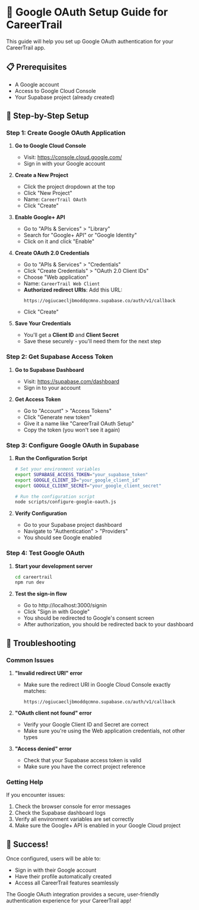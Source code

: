 # 🔐 Google OAuth Setup Guide for CareerTrail

This guide will help you set up Google OAuth authentication for your CareerTrail app.

## 📋 Prerequisites

- A Google account
- Access to Google Cloud Console
- Your Supabase project (already created)

## 🚀 Step-by-Step Setup

### Step 1: Create Google OAuth Application

1. **Go to Google Cloud Console**
   - Visit: https://console.cloud.google.com/
   - Sign in with your Google account

2. **Create a New Project**
   - Click the project dropdown at the top
   - Click "New Project"
   - Name: `CareerTrail OAuth`
   - Click "Create"

3. **Enable Google+ API**
   - Go to "APIs & Services" > "Library"
   - Search for "Google+ API" or "Google Identity"
   - Click on it and click "Enable"

4. **Create OAuth 2.0 Credentials**
   - Go to "APIs & Services" > "Credentials"
   - Click "Create Credentials" > "OAuth 2.0 Client IDs"
   - Choose "Web application"
   - Name: `CareerTrail Web Client`
   - **Authorized redirect URIs**: Add this URL:
     ```
     https://ogiucaecljbmoddqcmno.supabase.co/auth/v1/callback
     ```
   - Click "Create"

5. **Save Your Credentials**
   - You'll get a **Client ID** and **Client Secret**
   - Save these securely - you'll need them for the next step

### Step 2: Get Supabase Access Token

1. **Go to Supabase Dashboard**
   - Visit: https://supabase.com/dashboard
   - Sign in to your account

2. **Get Access Token**
   - Go to "Account" > "Access Tokens"
   - Click "Generate new token"
   - Give it a name like "CareerTrail OAuth Setup"
   - Copy the token (you won't see it again)

### Step 3: Configure Google OAuth in Supabase

1. **Run the Configuration Script**
   ```bash
   # Set your environment variables
   export SUPABASE_ACCESS_TOKEN="your_supabase_token"
   export GOOGLE_CLIENT_ID="your_google_client_id"
   export GOOGLE_CLIENT_SECRET="your_google_client_secret"
   
   # Run the configuration script
   node scripts/configure-google-oauth.js
   ```

2. **Verify Configuration**
   - Go to your Supabase project dashboard
   - Navigate to "Authentication" > "Providers"
   - You should see Google enabled

### Step 4: Test Google OAuth

1. **Start your development server**
   ```bash
   cd careertrail
   npm run dev
   ```

2. **Test the sign-in flow**
   - Go to http://localhost:3000/signin
   - Click "Sign in with Google"
   - You should be redirected to Google's consent screen
   - After authorization, you should be redirected back to your dashboard

## 🔧 Troubleshooting

### Common Issues

1. **"Invalid redirect URI" error**
   - Make sure the redirect URI in Google Cloud Console exactly matches:
     ```
     https://ogiucaecljbmoddqcmno.supabase.co/auth/v1/callback
     ```

2. **"OAuth client not found" error**
   - Verify your Google Client ID and Secret are correct
   - Make sure you're using the Web application credentials, not other types

3. **"Access denied" error**
   - Check that your Supabase access token is valid
   - Make sure you have the correct project reference

### Getting Help

If you encounter issues:

1. Check the browser console for error messages
2. Check the Supabase dashboard logs
3. Verify all environment variables are set correctly
4. Make sure the Google+ API is enabled in your Google Cloud project

## 🎉 Success!

Once configured, users will be able to:
- Sign in with their Google account
- Have their profile automatically created
- Access all CareerTrail features seamlessly

The Google OAuth integration provides a secure, user-friendly authentication experience for your CareerTrail app! 